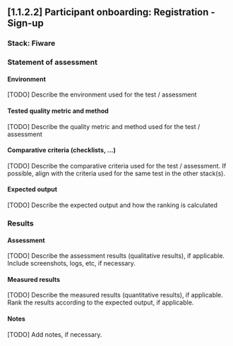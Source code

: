 ## [1.1.2.2] Participant onboarding: Registration - Sign-up
### Stack: Fiware

### Statement of assessment
#### Environment
[TODO] Describe the environment used for the test / assessment

#### Tested quality metric and method
[TODO] Describe the quality metric and method used for the test / assessment

#### Comparative criteria (checklists, ...)
[TODO] Describe the comparative criteria used for the test / assessment. If possible, align with the criteria used for the same test in the other stack(s).

#### Expected output
[TODO] Describe the expected output and how the ranking is calculated

### Results
#### Assessment
[TODO] Describe the assessment results (qualitative results), if applicable. Include screenshots, logs, etc, if necessary.

#### Measured results
[TODO] Describe the measured results (quantitative results), if applicable. Rank the results according to the expected output, if applicable.

#### Notes
[TODO] Add notes, if necessary.
